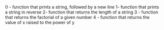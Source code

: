 0 - function that prints a string, followed by a new line
1- function that prints a string in reverse
2- function that returns the length of a string
3 - function that returns the factorial of a given number
4 - function that returns the value of x raised to the power of y
